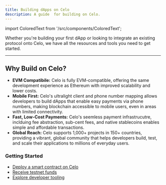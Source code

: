```yaml
---
title: Building dApps on Celo
description: A guide  for building on Celo.
---
```

import ColoredText from '/src/components/ColoredText';

Whether you're building your first dApp or looking to integrate an existing protocol onto Celo, we have all the resources and tools you need to get started.

---

## Why Build on Celo?

- **EVM Compatibile:** Celo is fully EVM-compatible, offering the same development experience as Ethereum with improved scalability and lower costs.
- **Mobile First:** Celo's ultralight client and phone number mapping allows developers to build dApps that enable easy payments via phone numbers, making blockchain accessible to mobile users, even in areas with limited connectivity.
- **Fast, Low-Cost Payments:** Celo's seemless payment infrastrucutre, inclduing fee abstraction, sub-cent fees, and native stablecoins enables simple and affordable transactions.
- **Global Reach:** Celo supports 1,000+ projects in 150+ countries, providing a vibrant, global community that helps developers build, test, and scale their applications to millions of everyday users. 


### Getting Started

<!-- - <a href="/build/quickstart" target="_blank">Quickstart with Celo Composer CLI</a> -->
- <a href="/developer/dev-environments/overview" target="_blank">Deploy a smart contract on Celo</a>
- <a href="https://faucet.celo.org/alfajores" target="_blank">Receive testnet funds</a>
- <a href="/developer" target="_blank">Explore developer tooling</a>

